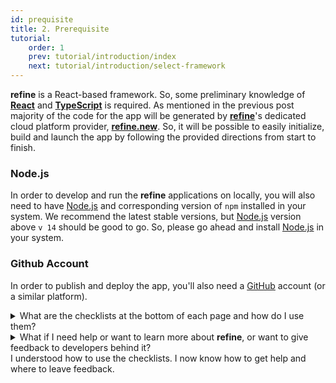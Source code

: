 ```yaml
---
id: prequisite
title: 2. Prerequisite
tutorial:
    order: 1
    prev: tutorial/introduction/index
    next: tutorial/introduction/select-framework
---
```


**refine** is a React-based framework. So, some preliminary knowledge of [**React**]() and [**TypeScript**]() is required. As mentioned in the previous post majority of the code for the app will be generated by [**refine**]()'s dedicated cloud platform provider, [**refine.new**](). So, it will be possible to easily initialize, build and launch the app by following the provided directions from start to finish.


### Node.js

In order to develop and run the **refine** applications on locally, you will also need to have [Node.js]() and corresponding version of `npm` installed in your system. We recommend the latest stable versions, but [Node.js]() version above `v 14` should be good to go. So, please go ahead and install [Node.js]() in your system.

### Github Account
In order to publish and deploy the app, you'll also need a [GitHub](https://github.com/) account (or a similar platform).

<details>
<summary>What are the checklists at the bottom of each page and how do I use them?</summary>

A clickable task checklist is waiting for you at the end of each page to measure your understanding of the content. Check these items off to see your progress in the Tutorial Tracker.

(This data is only saved to your browser’s local storage, and is not available elsewhere. No data is sent to, nor stored by **refine**.)

</details>

<details>
<summary>What if I need help or want to learn more about <strong>refine</strong>, or want to give feedback to developers behind it?</summary>

-   [Join the Discord Community](https://discord.gg/refine) – it is the easiest way to get help, all questions are usually answered in about 30 minutes.
-   [GitHub Discussions](https://github.com/refinedev/refine/discussions) – ask anything about the project or give feedback, we'd love to hear your thoughts!

</details>

<!-- <details>
<summary>What is the mini-quiz at the bottom of each page?</summary>

The mini-quiz at the bottom of each page is a quick way to test your understanding of the content. It is not required to complete the tutorial, but it is recommended to take it to make sure you understand the content.

</details> -->

<Checklist>

<ChecklistItem id="prequisite-looks-great">
I understood how to use the checklists.
</ChecklistItem>
<ChecklistItem id="prequisite-looks-great-2">
I now know how to get help and where to leave feedback.
</ChecklistItem>

</Checklist>
